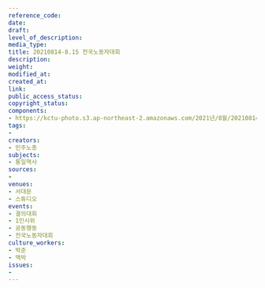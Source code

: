 ```yaml
---
reference_code: 
date: 
draft: 
level_of_description: 
media_type: 
title: 20210814-8.15 전국노동자대회
description: 
weight: 
modified_at: 
created_at: 
link: 
public_access_status: 
copyright_status: 
components:
- https://kctu-photo.s3.ap-northeast-2.amazonaws.com/2021년/8월/20210814-8.15+전국노동자대회/_5D40366.jpg
tags:
- 
creators:
- 민주노총
subjects:
- 통일역사
sources:
- 
venues:
- 서대문
- 스튜디오
events:
- 결의대회
- 1인시위
- 공동행동
- 전국노동자대회
culture_workers:
- 박준
- 맥박
issues:
- 
---
```

